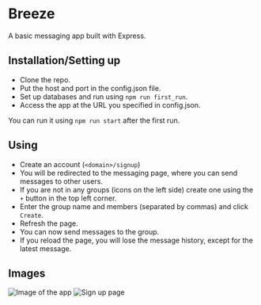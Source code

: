 # Breeze

A basic messaging app built with Express.

## Installation/Setting up

- Clone the repo.
- Put the host and port in the config.json file.
- Set up databases and run using `npm run first_run`.
- Access the app at the URL you specified in config.json.

You can run it using `npm run start` after the first run.

## Using

- Create an account (`<domain>/signup`)
- You will be redirected to the messaging page, where you can send messages to other users.
- If you are not in any groups (icons on the left side) create one using the `+` button in the top left corner.
- Enter the group name and members (separated by commas) and click `Create`.
- Refresh the page.
- You can now send messages to the group.
- If you reload the page, you will lose the message history, except for the latest message.

## Images

![Image of the app](https://i.imgur.com/P6Mu2op.png)
![Sign up page](https://i.imgur.com/K0mqRCw.png)